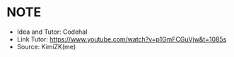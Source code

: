 # **NOTE**

- Idea and Tutor: Codehal
- Link Tutor: https://www.youtube.com/watch?v=p1GmFCGuVjw&t=1085s
- Source: KimiZK(me)
